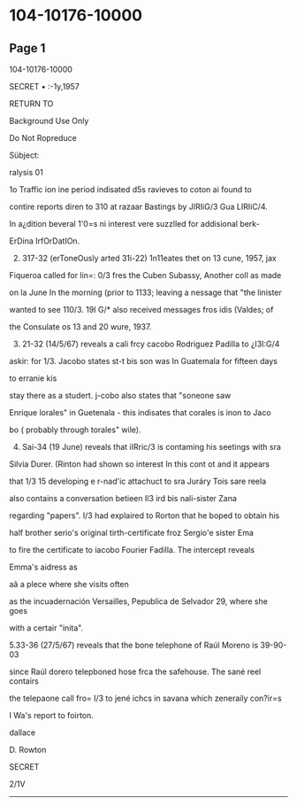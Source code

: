 # 104-10176-10000

## Page 1

104-10176-10000

SECRET • :-1y,1957

RETURN TO

Background Use Only

Do Not Ropreduce

Sübject:

ralysis 01

1o Traffic ion ine period indisated d5s ravieves to coton ai found to

contire reports diren to 310 at razaar Bastings by JIRIiG/3 Gua LIRIiC/4.

In a¿dition beveral 1'0=s ni interest vere suzzlled for addisional berk-

ErDina IrfOrDatIOn.

2. 317-32 (erToneOusly arted 31i-22) 1n11eates thet on 13 cune, 1957, jax

Fiqueroa called for lin=: 0/3 fres the Cuben Subassy, Another coll as made

on la June In the morning (prior to 1133; leaving a nessage that "the linister

wanted to see 110/3. 19I G/* also received messages fros idis (Valdes; of

the Consulate os 13 and 20 wure, 1937.

3. 21-32 (14/5/67) reveals a cali frcy cacobo Rodriguez Padilla to ¿I3I:G/4

askir: for 1/3. Jacobo states st-t bis son was In Guatemala for fifteen days

to erranie kis

stay there as a studert. j-cobo also states that "soneone saw

Enrique lorales" in Guetenala - this indisates that corales is inon to Jaco

bo ( probably through torales" wile).

4. Sai-34 (19 June) reveals that iIRric/3 is contaming his seetings with sra

Silvia Durer. (Rinton had shown so interest In this cont ot and it appears

that 1/3 15 developing e r-nad'ic attachuct to sra Juráry Tois sare reela

also contains a conversation betieen Il3 ird bis nali-sister Zana

regarding "papers". I/3 had explaired to Rorton that he boped to obtain his

half brother serio's original tirth-certificate froz Sergio'e sister Ema

to fire the certificate to iacobo Fourier Fadilla. The intercept reveals

Emma's aidress as

aã a plece where she visits often

as the incuadernación Versailles, Pepublica de Selvador 29, where she goes

with a certair "inita".

5.33-36 (27/5/67) reveals that the bone telephone of Raúl Moreno is 39-90-03

since Raúl dorero telepboned hose frca the safehouse. The sané reel contairs

the telepaone call fro= I/3 to jené ichcs in savana which zeneraily con?ir=s

I Wa's report to foirton.

dallace

D. Rowton

SECRET

2/1V

---

